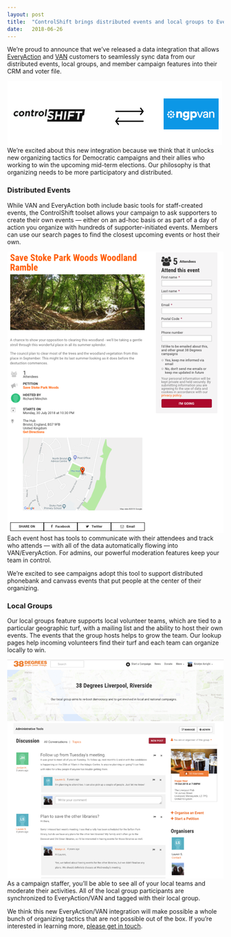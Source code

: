 ```yaml
---
layout:	post
title:	"ControlShift brings distributed events and local groups to EveryAction and VAN customers"
date:	2018-06-26
---
```


We’re proud to announce that we’ve released a data integration that allows [EveryAction](http://www.everyaction.com/) and [VAN](http://www.ngpvan.com/) customers to seamlessly sync data from our distributed events, local groups, and member campaign features into their CRM and voter file.

![](/img/1*E_9bWxMv7Kw4RFmXN2ewww.png)We’re excited about this new integration because we think that it unlocks new organizing tactics for Democratic campaigns and their allies who working to win the upcoming mid-term elections. Our philosophy is that organizing needs to be more participatory and distributed.

### Distributed Events

While VAN and EveryAction both include basic tools for staff-created events, the ControlShift toolset allows your campaign to ask supporters to create their own events — either on an ad-hoc basis or as part of a day of action you organize with hundreds of supporter-initiated events. Members can use our search pages to find the closest upcoming events or host their own.

![](/img/1*PiuXpoMLtcvkOrzfV3UsFg.png)Each event host has tools to communicate with their attendees and track who attends — with all of the data automatically flowing into VAN/EveryAction. For admins, our powerful moderation features keep your team in control.

We’re excited to see campaigns adopt this tool to support distributed phonebank and canvass events that put people at the center of their organizing.

### Local Groups

Our local groups feature supports local volunteer teams, which are tied to a particular geographic turf, with a mailing list and the ability to host their own events. The events that the group hosts helps to grow the team. Our lookup pages help incoming volunteers find their turf and each team can organize locally to win.

![](/img/1*ZS_-Qc_mowZfR0mYa7LiDw.png)As a campaign staffer, you’ll be able to see all of your local teams and moderate their activities. All of the local group participants are synchronized to EveryAction/VAN and tagged with their local group.

We think this new EveryAction/VAN integration will make possible a whole bunch of organizing tactics that are not possible out of the box. If you’re interested in learning more, [please get in touch](mailto:talk@controlshiftlabs.com).

